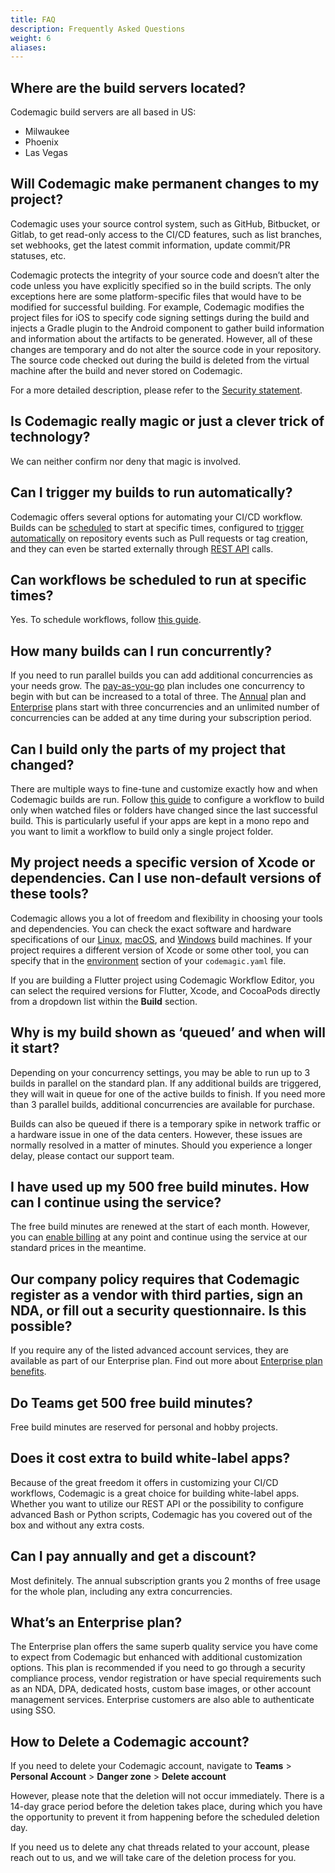 ```yaml
---
title: FAQ
description: Frequently Asked Questions
weight: 6
aliases:
---
```


## Where are the build servers located?
Codemagic build servers are all based in US:
- Milwaukee
- Phoenix
- Las Vegas

## Will Codemagic make permanent changes to my project?
Codemagic uses your source control system, such as GitHub, Bitbucket, or Gitlab, to get read-only access to the CI/CD features, such as list branches, set webhooks, get the latest commit information, update commit/PR statuses, etc. 

Codemagic protects the integrity of your source code and doesn’t alter the code unless you have explicitly specified so in the build scripts. The only exceptions here are some platform-specific files that would have to be modified for successful building. For example, Codemagic modifies the project files for iOS to specify code signing settings during the build and injects a Gradle plugin to the Android component to gather build information and information about the artifacts to be generated. However, all of these changes are temporary and do not alter the source code in your repository. The source code checked out during the build is deleted from the virtual machine after the build and never stored on Codemagic.

For a more detailed description, please refer to the [Security statement](https://codemagic.io/security-statement/).

## Is Codemagic really magic or just a clever trick of technology?
We can neither confirm nor deny that magic is involved.

## Can I trigger my builds to run automatically?
Codemagic offers several options for automating your CI/CD workflow. Builds can be [scheduled](https://docs.codemagic.io/yaml-running-builds/scheduling/) to start at specific times, configured to [trigger automatically](https://docs.codemagic.io/yaml-running-builds/starting-builds-automatically/) on repository events such as Pull requests or tag creation, and they can even be started externally through [REST API](https://docs.codemagic.io/rest-api/builds/) calls.

## Can workflows be scheduled to run at specific times?
Yes. To schedule workflows, follow [this guide](https://docs.codemagic.io/yaml-running-builds/scheduling/).

## How many builds can I run concurrently?
If you need to run parallel builds you can add additional concurrencies as your needs grow. The [pay-as-you-go](https://docs.codemagic.io/billing/pricing/#pricing-for-teams) plan includes one concurrency to begin with but can be increased to a total of three. The [Annual](https://docs.codemagic.io/billing/pricing/#annual-plan-with-20-discount) plan and [Enterprise](https://docs.codemagic.io/billing/pricing/#enterprise-plan) plans start with three concurrencies and an unlimited number of concurrencies can be added at any time during your subscription period.

## Can I build only the parts of my project that changed?
There are multiple ways to fine-tune and customize exactly how and when Codemagic builds are run. Follow [this guide](https://docs.codemagic.io/yaml-running-builds/starting-builds-automatically/#using-when-to-run-or-skip-builds) to configure a workflow to build only when watched files or folders have changed since the last successful build. This is particularly useful if your apps are kept in a mono repo and you want to limit a workflow to build only a single project folder.

## My project needs a specific version of Xcode or dependencies. Can I use non-default versions of these tools?
Codemagic allows you a lot of freedom and flexibility in choosing your tools and dependencies. You can check the exact software and hardware specifications of our [Linux](https://docs.codemagic.io/specs/versions-linux/), [macOS](https://docs.codemagic.io/specs/versions-macos/), and [Windows](https://docs.codemagic.io/specs/versions-windows/) build machines. If your project requires a different version of Xcode or some other tool, you can specify that in the [environment](https://docs.codemagic.io/yaml-basic-configuration/yaml-getting-started/#environment) section of your `codemagic.yaml` file.

If you are building a Flutter project using Codemagic Workflow Editor, you can select the required versions for Flutter, Xcode, and CocoaPods directly from a dropdown list within the **Build** section.

## Why is my build shown as ‘queued’ and when will it start?
Depending on your concurrency settings, you may be able to run up to 3 builds in parallel on the standard plan. If any additional builds are triggered, they will wait in queue for one of the active builds to finish. If you need more than 3 parallel builds, additional concurrencies are available for purchase.
	
Builds can also be queued if there is a temporary spike in network traffic or a hardware issue in one of the data centers. However, these issues are normally resolved in a matter of minutes. Should you experience a longer delay, please contact our support team.

## I have used up my 500 free build minutes. How can I continue using the service?
The free build minutes are renewed at the start of each month. However, you can [enable billing](https://docs.codemagic.io/billing/billing/#enabling-billing) at any point and continue using the service at our standard prices in the meantime.

## Our company policy requires that Codemagic register as a vendor with third parties, sign an NDA, or fill out a security questionnaire. Is this possible?
If you require any of the listed advanced account services, they are available as part of our Enterprise plan. Find out more about [Enterprise plan benefits](https://codemagic.io/enterprise/).

## Do Teams get 500 free build minutes?
Free build minutes are reserved for personal and hobby projects.

## Does it cost extra to build white-label apps?
Because of the great freedom it offers in customizing your CI/CD workflows, Codemagic is a great choice for building white-label apps. Whether you want to utilize our REST API or the possibility to configure advanced Bash or Python scripts, Codemagic has you covered out of the box and without any extra costs.

## Can I pay annually and get a discount?
Most definitely. The annual subscription grants you 2 months of free usage for the whole plan, including any extra concurrencies.

## What’s an Enterprise plan?
The Enterprise plan offers the same superb quality service you have come to expect from Codemagic but enhanced with additional customization options. This plan is recommended if you need to go through a security compliance process, vendor registration or have special requirements such as an NDA, DPA, dedicated hosts, custom base images, or other account management services. Enterprise customers are also able to authenticate using SSO.

## How to Delete a Codemagic account?
If you need to delete your Codemagic account, navigate to **Teams** > **Personal Account** > **Danger zone** > **Delete account**

However, please note that the deletion will not occur immediately. There is a 14-day grace period before the deletion takes place, during which you have the opportunity to prevent it from happening before the scheduled deletion day.

If you need us to delete any chat threads related to your account, please reach out to us, and we will take care of the deletion process for you.
